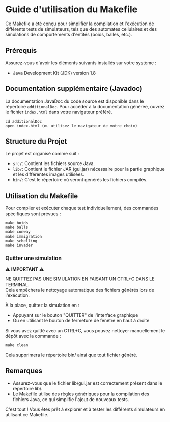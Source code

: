 # Guide d'utilisation du Makefile

Ce Makefile a été conçu pour simplifier la compilation et l'exécution de différents tests de simulateurs, tels que des automates cellulaires et des simulations de comportements d'entités (boids, balles, etc.).

## Prérequis

Assurez-vous d'avoir les éléments suivants installés sur votre système :
- Java Development Kit (JDK) version 1.8

## Documentation supplémentaire (Javadoc)

La documentation JavaDoc du code source est disponible dans le répertoire `additionalDoc`. Pour accéder à la documentation générée, ouvrez le fichier `index.html` dans votre navigateur préféré.

```
cd additionalDoc
open index.html (ou utilisez le navigateur de votre choix)
```

## Structure du Projet

Le projet est organisé comme suit :
- `src/`: Contient les fichiers source Java.
- `lib/`: Contient le fichier JAR (gui.jar) nécessaire pour la partie graphique et les différentes images utilisées.
- `bin/`: C'est le répertoire où seront générés les fichiers compilés.

## Utilisation du Makefile

Pour compiler et exécuter chaque test individuellement, des commandes spécifiques sont prévues :

```
make boids
make balls
make conway
make immigration
make schelling
make invader
```

### Quitter une simulation

⚠️ **IMPORTANT** ⚠️

NE QUITTEZ PAS UNE SIMULATION EN FAISANT UN CTRL+C DANS LE TERMINAL.  
Cela empêchera le nettoyage automatique des fichiers générés lors de l'exécution.

À la place, quittez la simulation en :
- Appuyant sur le bouton "QUITTER" de l'interface graphique
- Ou en utilisant le bouton de fermeture de fenêtre en haut à droite

Si vous avez quitté avec un CTRL+C, vous pouvez nettoyer manuellement le dépôt avec la commande :
```
make clean
```
Cela supprimera le répertoire bin/ ainsi que tout fichier généré.

## Remarques

- Assurez-vous que le fichier lib/gui.jar est correctement présent dans le répertoire lib/.
- Le Makefile utilise des règles génériques pour la compilation des fichiers Java, ce qui simplifie l'ajout de nouveaux tests.

C'est tout ! Vous êtes prêt à explorer et à tester les différents simulateurs en utilisant ce Makefile.
